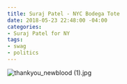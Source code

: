 ```yaml
---
title: Suraj Patel - NYC Bodega Tote
date: 2018-05-23 22:48:00 -04:00
categories:
- Suraj Patel for NY
tags:
- swag
- politics
---
```


![thankyou_newblood (1).jpg](/uploads/thankyou_newblood%20(1).jpg)